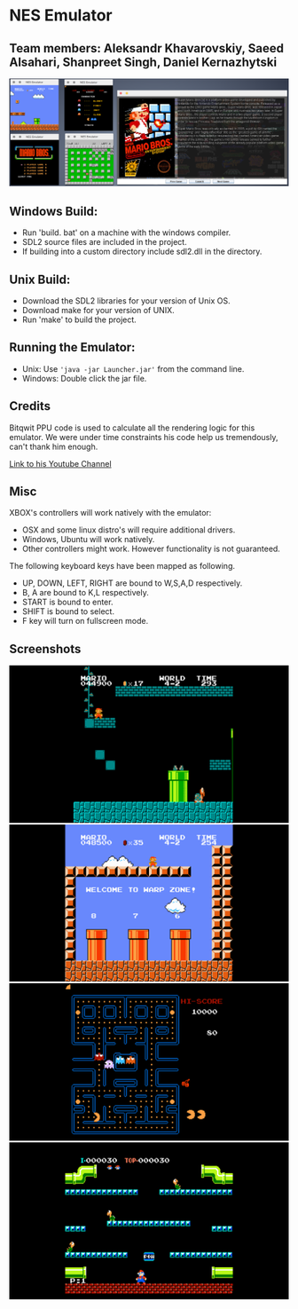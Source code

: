 NES Emulator 
============

## Team members: Aleksandr Khavarovskiy, Saeed Alsahari, Shanpreet Singh, Daniel Kernazhytski

![Alt text](/images/ss1.png)

## Windows Build:
* Run 'build. bat' on a machine with the windows compiler.
* SDL2 source files are included in the project. 
* If building into a custom directory include sdl2.dll in the directory. 

## Unix Build:
* Download the SDL2 libraries for your version of Unix OS.
* Download make for your version of UNIX.
* Run 'make' to build the project.


## Running the Emulator:
* Unix:    Use `'java -jar Launcher.jar'` from the command line.
* Windows: Double click the jar file.

## Credits
 Bitqwit PPU code is used to calculate all the rendering logic for this 
 emulator. We were under time constraints his code help us tremendously,
 can't thank him enough.
 
 [Link to his Youtube Channel](https://www.youtube.com/channel/UCKTehwyGCKF-b2wo0RKwrcg)
 
## Misc
XBOX's controllers will work natively with the emulator:
* OSX and some linux distro's will require additional drivers.
* Windows, Ubuntu will work natively.
* Other controllers might work. However functionality is not guaranteed. 

The following keyboard keys have been mapped as following.
* UP, DOWN, LEFT, RIGHT are bound to W,S,A,D respectively.
* B, A are bound to K,L respectively.
* START is bound to enter.
* SHIFT is bound to select.
* F key will turn on fullscreen mode. 

## Screenshots
![Alt text](/images/ss2.png "Super Mario Bros SS1")
![Alt text](/images/ss3.png "Super Mario Bros SS2")
![Alt text](/images/ss4.png "Pac Man" )
![Alt text](/images/ss5.png "Mario Bros")


  
